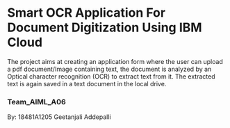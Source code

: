 <h1>Smart OCR Application For Document Digitization Using IBM Cloud</h1>

The project aims at creating an application form where the user can upload a pdf document/Image containing text, the document is analyzed by an Optical character recognition (OCR) to extract text from it. The extracted text is again saved in a text document in the local drive.

<h3> Team_AIML_A06 </h3>
By:
18481A1205
Geetanjali Addepalli
